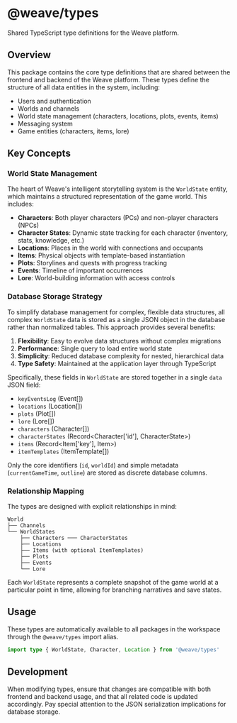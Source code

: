 # @weave/types

Shared TypeScript type definitions for the Weave platform.

## Overview

This package contains the core type definitions that are shared between the frontend and backend of the Weave platform. These types define the structure of all data entities in the system, including:

- Users and authentication
- Worlds and channels
- World state management (characters, locations, plots, events, items)
- Messaging system
- Game entities (characters, items, lore)

## Key Concepts

### World State Management

The heart of Weave's intelligent storytelling system is the `WorldState` entity, which maintains a structured representation of the game world. This includes:

- **Characters**: Both player characters (PCs) and non-player characters (NPCs)
- **Character States**: Dynamic state tracking for each character (inventory, stats, knowledge, etc.)
- **Locations**: Places in the world with connections and occupants
- **Items**: Physical objects with template-based instantiation
- **Plots**: Storylines and quests with progress tracking
- **Events**: Timeline of important occurrences
- **Lore**: World-building information with access controls

### Database Storage Strategy

To simplify database management for complex, flexible data structures, all complex `WorldState` data is stored as a single JSON object in the database rather than normalized tables. This approach provides several benefits:

1. **Flexibility**: Easy to evolve data structures without complex migrations
2. **Performance**: Single query to load entire world state
3. **Simplicity**: Reduced database complexity for nested, hierarchical data
4. **Type Safety**: Maintained at the application layer through TypeScript

Specifically, these fields in `WorldState` are stored together in a single `data` JSON field:
- `keyEventsLog` (Event[])
- `locations` (Location[])
- `plots` (Plot[])
- `lore` (Lore[])
- `characters` (Character[])
- `characterStates` (Record<Character['id'], CharacterState>)
- `items` (Record<Item['key'], Item>)
- `itemTemplates` (ItemTemplate[])

Only the core identifiers (`id`, `worldId`) and simple metadata (`currentGameTime`, `outline`) are stored as discrete database columns.

### Relationship Mapping

The types are designed with explicit relationships in mind:

```
World
├── Channels
└── WorldStates
    ├── Characters ─── CharacterStates
    ├── Locations
    ├── Items (with optional ItemTemplates)
    ├── Plots
    ├── Events
    └── Lore
```

Each `WorldState` represents a complete snapshot of the game world at a particular point in time, allowing for branching narratives and save states.

## Usage

These types are automatically available to all packages in the workspace through the `@weave/types` import alias.

```typescript
import type { WorldState, Character, Location } from '@weave/types'
```

## Development

When modifying types, ensure that changes are compatible with both frontend and backend usage, and that all related code is updated accordingly. Pay special attention to the JSON serialization implications for database storage.